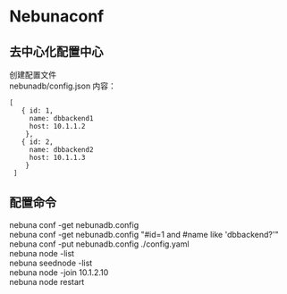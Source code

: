 # Nebunaconf
## 去中心化配置中心
创建配置文件  
nebunadb/config.json 内容：  
```
[  
   { id: 1,  
     name: dbbackend1  
     host: 10.1.1.2  
    },  
   { id: 2,  
     name: dbbackend2  
     host: 10.1.1.3  
    }  
 ]  
```
## 配置命令
nebuna conf -get nebunadb.config  
nebuna conf -get nebunadb.config "#id=1 and #name like 'dbbackend?'"   
nebuna conf -put nebunadb.config ./config.yaml  
nebuna node -list  
nebuna seednode -list  
nebuna node -join 10.1.2.10  
nebuna node restart
